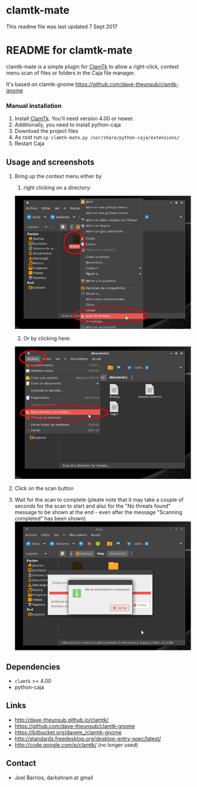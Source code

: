 # clamtk-mate

This readme file was last updated 7 Sept 2017

# README for clamtk-mate

clamtk-mate is a simple plugin for
[ClamTk](https://github.com/dave-theunsub/clamtk) to allow a right-click,
context menu scan of files or folders in the Caja file manager.

It's based on clamtk-gnome https://github.com/dave-theunsub/clamtk-gnome



### Manual installation

1. Install [ClamTk](https://github.com/dave-theunsub/clamtk). You'll need version 4.00 or newer.
2. Additionally, you need to install python-caja
3. Download the project files
4. As root run `cp clamtk-mate.py /usr/share/python-caja/extensions/`
5. Restart Caja


## Usage and screenshots

1. Bring up the context menu either by
   1. right clicking on a directory:
   
   ![starting scan alt 1](_img/starting_scan_alt1.png)
   
   2. Or by clicking here:
   
   ![starting scan alt 2](_img/starting_scan_alt2.png)

2. Click on the scan button

3. Wait for the scan to complete (pleate note that it may take a couple of seconds for the scan to start and also for the "No threats found" message to be shown at the end - even after the message "Scanning completed" has been shown)
![scan result](_img/scan_result.png)


## Dependencies

* `clamtk` >= 4.00
* python-caja

## Links

* http://dave-theunsub.github.io/clamtk/
* https://github.com/dave-theunsub/clamtk-gnome
* https://bitbucket.org/davem_/clamtk-gnome
* http://standards.freedesktop.org/desktop-entry-spec/latest/
* http://code.google.com/p/clamtk/ (no longer used)

## Contact

* Joel Barrios, darkshram at gmail
